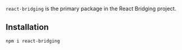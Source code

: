 `react-bridging` is the primary package in the React Bridging project.

## Installation

```sh
npm i react-bridging
```
